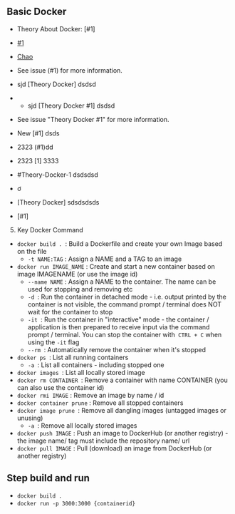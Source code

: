 ## Basic Docker
- Theory About Docker: [#1]
- [#1](../../issues/1)
- [Chao ](../../issues/1)

- See issue (#1) for more information.
- sjd [Theory Docker] dsdsd
- - sjd [Theory Docker #1] dsdsd
- See issue "Theory Docker #1" for more information.

- New [#1] dsds 
- 2323 (#1)dd
- 2323 [1] 3333
- #Theory-Docker-1 dsdsdsd
- ơ

- [Theory Docker] sdsdsdsds
- [#1]
5. Key Docker Command
- `docker build . `: Build a Dockerfile and create your own Image based on the file
    - `-t NAME:TAG` : Assign a NAME and a TAG to an image
- `docker run IMAGE_NAME` : Create and start a new container based on image IMAGENAME (or use the image id)
    - `--name NAME` : Assign a NAME to the container. The name can be used for stopping and removing etc
    - `-d `: Run the container in detached mode - i.e. output printed by the container is not
    visible, the command prompt / terminal does NOT wait for the container to stop
    - `-it `: Run the container in "interactive" mode - the container / application is then
    prepared to receive input via the command prompt / terminal. You can stop the
    container with` CTRL + C` when using the `-it` flag
    - `--rm `: Automatically remove the container when it's stopped
- `docker ps `: List all running containers
    - `-a `: List all containers - including stopped one
- `docker images `: List all locally stored image
- `docker rm CONTAINER `: Remove a container with name CONTAINER (you can also use the
container id)
- `docker rmi IMAGE` : Remove an image by name / id
- `docker container prune` : Remove all stopped containers
- `docker image prune `: Remove all dangling images (untagged images or unusing)
    - `-a `: Remove all locally stored images
- `docker push IMAGE` : Push an image to DockerHub (or another registry) - the image name/
tag must include the repository name/ url
- `docker pull IMAGE` : Pull (download) an image from DockerHub (or another registry)
## Step build and run
- `docker build .`
- `docker run -p 3000:3000 {containerid} `
